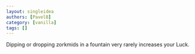```yaml
---
layout: singleidea
authors: [PavelB]
category: [vanilla]
tags: []
---
```

Dipping or dropping zorkmids in a fountain very rarely increases your Luck.
